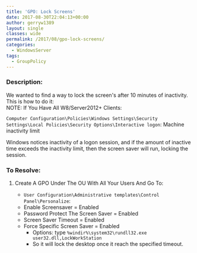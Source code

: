 ```yaml
---
title: 'GPO: Lock Screens'
date: 2017-08-30T22:04:13+00:00
author: gerryw1389
layout: single
classes: wide
permalink: /2017/08/gpo-lock-screens/
categories:
  - WindowsServer
tags:
  - GroupPolicy
---
```

<!--more-->

### Description:

We wanted to find a way to lock the screen's after 10 minutes of inactivity. This is how to do it:  
NOTE: If You Have All W8/Server2012+ Clients:

`Computer Configuration\Policies\Windows Settings\Security Settings\Local Policies\Security Options\Interactive logon`: Machine inactivity limit

Windows notices inactivity of a logon session, and if the amount of inactive time exceeds the inactivity limit, then the screen saver will run, locking the session.

### To Resolve:

1. Create A GPO Under The OU With All Your Users And Go To:

   - `User Configuration\Administrative templates\Control Panel\Personalize`:
   - Enable Screensaver = Enabled
   - Password Protect The Screen Saver = Enabled
   - Screen Saver Timeout = Enabled
   - Force Specific Screen Saver = Enabled
     - Options: type `%windir%\system32\rundll32.exe user32.dll,LockWorkStation`
     - So it will lock the desktop once it reach the specified timeout.